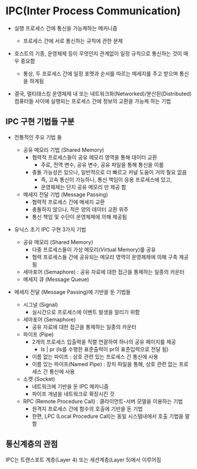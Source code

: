 # IPC(Inter Process Communication)
  - 실행 프로세스 간에 통신을 가능케하는 메커니즘
     - 프로세스 간에 서로 통신하는 규칙에 관한 문제

  - 호스트의 기종, 운영체제 등이 무엇인지 관계없이 일정 규칙으로 통신하는 것이 매우 중요함
     - 통상, 두 프로세스 간에 일정 포멧과 순서를 따르는 메세지를 주고 받으며 통신을 하게됨

  - 결국, 멀티태스킹 운영체제 내 또는 네트워크화(Networked)/분산된(Distributed) 컴퓨터들 사이에 실행되는 프로세스 간에 정보의 교환을 가능케 하는 기법
  

## IPC 구현 기법들 구분

  - 전통적인 주요 기법 둘
     - 공유 메모리 기법 (Shared Memory)
        - 협력적 프로세스들이 공유 메모리 영역을 통해 데이터 교환
           - 주로, 전역 변수, 공유 변수, 공유 파일을 통해 통신을 이룸
        - 충돌 가능성은 있으나, 일반적으로 더 빠르고 커널 도움이 거의 필요 없음
           - 즉, 고속 통신이 가능하나, 통신 책임이 응용 프로세스에 있고, 
           - 운영체제는 단지 공유 메모리 만 제공 함
     - 메세지 전달 기법 (Message Passing)
        - 협력적 프로세스 간에 메세지 교환
        - 충돌하지 않으나, 적은 양의 데이터 교환 위주
        - 통신 책임 및 수단이 운영체제에 의해 제공됨

  -  유닉스 초기 IPC 구현 3가지 기법 
     - 공유 메모리 (Shared Memory)
        - 다중 프로세스들이 가상 메모리(Virtual Memory)를 공유
        - 협력 프로세스들 간에 공유되는 메모리 영역이 운영체제에 의해 구축 제공됨
     - 세마포어 (Semaphore) : 공유 자료에 대한 접근을 통제하는 일종의 카운터
     - 메세지 큐 (Message Queue)

  -  메세지 전달 (Message Passing)에 기반을 둔 기법들
     - 시그널 (Signal)
        - 실시간으로 프로세스에 이벤트 발생을 알리기 위함 
     - 세마포어 (Semaphore)
        - 공유 자료에 대한 접근을 통제하는 일종의 카운터
     - 파이프 (Pipe)
        - 2개의 프로세스 입출력을 직렬 연결하여 하나의 공유 페이지를 제공
           - ls | pr (ls를 수행한 표준출력이 pr의 표준입력으로 전달 됨)
        - 이름 없는 파이프 : 상호 관련 있는 프로세스 간 통신에 사용
        - 이름 있는 파이프(Named Pipe) : 장치 파일을 통해, 상호 관련 없는 프로세스 간 통신에 사용
     - 소켓 (Socket)
        - 네트워크에 기반을 둔 IPC 메카니즘
        - 파이프 개념을 네트워크로 확장시킨 것
     - RPC (Remote Procedure Call) : 클라이언트-서버 모델을 이용하는 기법
        - 원격지 프로세스 간에 함수의 호출에 기반을 둔 기법
        - 한편, LPC (Local Procedure Call)는 동일 시스템내에서 호출 기법을 말함


## 통신계층의 관점
IPC는 트랜스포트 계층(Layer 4) 또는 세션계층(Layer 5)에서 이루어짐
